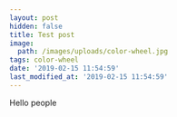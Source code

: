 ```yaml
---
layout: post
hidden: false
title: Test post
image:
  path: /images/uploads/color-wheel.jpg
tags: color-wheel
date: '2019-02-15 11:54:59'
last_modified_at: '2019-02-15 11:54:59'
---
```

Hello people
